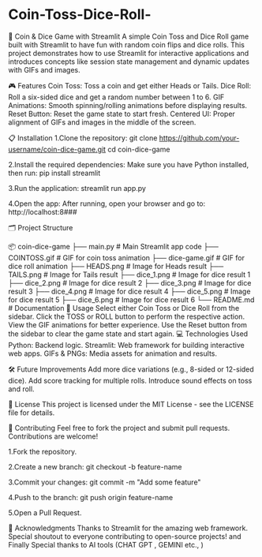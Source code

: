 # Coin-Toss-Dice-Roll-
🎲 Coin & Dice Game with Streamlit
A simple Coin Toss and Dice Roll game built with Streamlit to have fun with random coin flips and dice rolls. This project demonstrates how to use Streamlit for interactive applications and introduces concepts like session state management and dynamic updates with GIFs and images.

🎮 Features
Coin Toss: Toss a coin and get either Heads or Tails.
Dice Roll: Roll a six-sided dice and get a random number between 1 to 6.
GIF Animations: Smooth spinning/rolling animations before displaying results.
Reset Button: Reset the game state to start fresh.
Centered UI: Proper alignment of GIFs and images in the middle of the screen.

📋 Installation
1.Clone the repository:
git clone https://github.com/your-username/coin-dice-game.git
cd coin-dice-game

2.Install the required dependencies: Make sure you have Python installed, then run:
pip install streamlit

3.Run the application:
streamlit run app.py

4.Open the app:
After running, open your browser and go to:
http://localhost:8###


🗂️ Project Structure

📦 coin-dice-game
├── main.py              # Main Streamlit app code
├── COINTOSS.gif        # GIF for coin toss animation
├── dice-game.gif       # GIF for dice roll animation
├── HEADS.png           # Image for Heads result
├── TAILS.png           # Image for Tails result
├── dice_1.png          # Image for dice result 1
├── dice_2.png          # Image for dice result 2
├── dice_3.png          # Image for dice result 3
├── dice_4.png          # Image for dice result 4
├── dice_5.png          # Image for dice result 5
├── dice_6.png          # Image for dice result 6
└── README.md           # Documentation
🎯 Usage
Select either Coin Toss or Dice Roll from the sidebar.
Click the TOSS or ROLL button to perform the respective action.
View the GIF animations for better experience.
Use the Reset button from the sidebar to clear the game state and start again.
💻 Technologies Used
Python: Backend logic.
Streamlit: Web framework for building interactive web apps.
GIFs & PNGs: Media assets for animation and results.

🛠️ Future Improvements
Add more dice variations (e.g., 8-sided or 12-sided dice).
Add score tracking for multiple rolls.
Introduce sound effects on toss and roll.

📜 License
This project is licensed under the MIT License - see the LICENSE file for details.


🙌 Contributing
Feel free to fork the project and submit pull requests. Contributions are welcome!

1.Fork the repository.

2.Create a new branch:
git checkout -b feature-name

3.Commit your changes:
git commit -m "Add some feature"

4.Push to the branch:
git push origin feature-name

5.Open a Pull Request.


🤝 Acknowledgments
Thanks to Streamlit for the amazing web framework.
Special shoutout to everyone contributing to open-source projects!
and Finally Special thanks to AI tools (CHAT GPT , GEMINI etc., )
